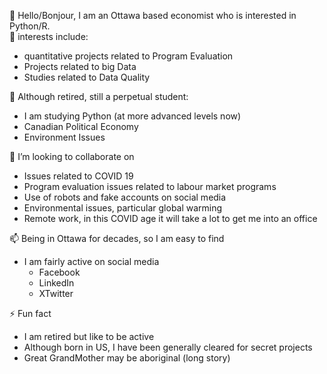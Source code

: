 👋 Hello/Bonjour, I am an Ottawa based economist who is interested in Python/R.   
👀 interests include: 
- quantitative projects related to Program Evaluation
- Projects related to big Data
- Studies related to Data Quality
  
🌱 Although retired, still a perpetual student:
- I am studying Python (at more advanced levels now)
- Canadian Political Economy
- Environment Issues
  
💞️ I’m looking to collaborate on
- Issues related to COVID 19
- Program evaluation issues related to labour market programs
- Use of robots and fake accounts on social media
- Environmental issues, particular global warming
- Remote work, in this COVID age it will take a lot to get me into an office
  
📫 Being in Ottawa for decades, so I am easy to find
- I am fairly active on social media
  - Facebook
  - LinkedIn
  - XTwitter
    
⚡ Fun fact
  - I am retired but like to be active
  - Although born in US, I have been generally cleared for secret projects
  - Great GrandMother may be aboriginal (long story)


